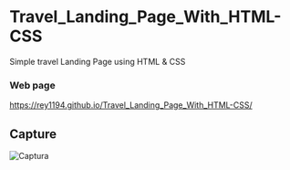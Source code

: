 # Travel_Landing_Page_With_HTML-CSS
Simple travel Landing Page using HTML &amp; CSS
### Web page
https://rey1194.github.io/Travel_Landing_Page_With_HTML-CSS/
## Capture
![Captura](https://user-images.githubusercontent.com/68441783/114314008-94739a80-9abe-11eb-8e0d-7b1ba7bc0f39.PNG)
